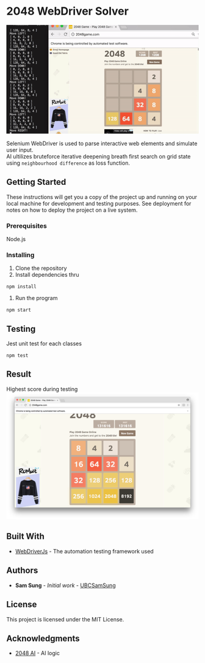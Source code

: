 # 2048 WebDriver Solver

![Preview](/res/2048.gif)

Selenium WebDriver is used to parse interactive web elements and simulate user input.  
AI ultilizes bruteforce iterative deepening breath first search on grid state using `neighbourhood difference` as loss function.

## Getting Started

These instructions will get you a copy of the project up and running on your local machine for development and testing purposes. See deployment for notes on how to deploy the project on a live system.

### Prerequisites

Node.js

### Installing

1. Clone the repository
1. Install dependencies thru
```
npm install
```
1. Run the program
```
npm start
```

## Testing

Jest unit test for each classes
```
npm test
```

## Result

Highest score during testing
![Preview](/res/final.png)

## Built With

* [WebDriverJs](https://github.com/SeleniumHQ/selenium/wiki/WebDriverJs) - The automation testing framework used

## Authors

* **Sam Sung** - *Initial work* - [UBCSamSung](https://github.com/UBCSamSung)

## License

This project is licensed under the MIT License.

## Acknowledgments

* [2048 AI](http://sleepycoder.github.io/2014/04/01/2048-ai/) - AI logic

